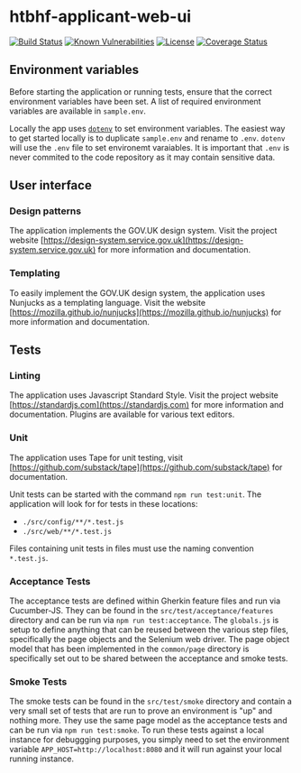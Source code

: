 # htbhf-applicant-web-ui

[![Build Status](https://travis-ci.com/DepartmentOfHealth-htbhf/htbhf-applicant-web-ui.svg?branch=master)](https://travis-ci.com/DepartmentOfHealth-htbhf/htbhf-applicant-web-ui)
[![Known Vulnerabilities](https://snyk.io/test/github/DepartmentOfHealth-htbhf/htbhf-applicant-web-ui/badge.svg?targetFile=package.json)](https://snyk.io/test/github/DepartmentOfHealth-htbhf/htbhf-applicant-web-ui?targetFile=package.json)
[![License](https://img.shields.io/badge/license-MIT-blue.svg)](https://opensource.org/licenses/MIT)
[![Coverage Status](https://codecov.io/gh/DepartmentOfHealth-htbhf/htbhf-applicant-web-ui/branch/master/graph/badge.svg)](https://codecov.io/gh/DepartmentOfHealth-htbhf/htbhf-applicant-web-ui)

## Environment variables
Before starting the application or running tests, ensure that the correct environment variables have been set. A list of required environment variables are available in `sample.env`.

Locally the app uses [`dotenv`](https://www.npmjs.com/package/dotenv) to set environment variables. The easiest way to get started locally is to duplicate `sample.env` and rename to `.env`. `dotenv` will use the `.env` file to set environemt varaiables. It is important that `.env` is never commited to the code repository as it may contain sensitive data.

## User interface

### Design patterns
The application implements the GOV.UK design system. Visit the project website [https://design-system.service.gov.uk](https://design-system.service.gov.uk) for more information and documentation.

### Templating
To easily implement the GOV.UK design system, the application uses Nunjucks as a templating language. Visit the website [https://mozilla.github.io/nunjucks](https://mozilla.github.io/nunjucks) for more information and documentation.

## Tests

### Linting
The application uses Javascript Standard Style. Visit the project website [https://standardjs.com](https://standardjs.com) for more information and documentation. Plugins are available for various text editors.

### Unit
The application uses Tape for unit testing, visit [https://github.com/substack/tape](https://github.com/substack/tape) for documentation.

Unit tests can be started with the command `npm run test:unit`. The application will look for for tests in these locations:

- `./src/config/**/*.test.js`
- `./src/web/**/*.test.js`

Files containing unit tests in files must use the naming convention `*.test.js`.

### Acceptance Tests
The acceptance tests are defined within Gherkin feature files and run via Cucumber-JS. They can be found
in the `src/test/acceptance/features` directory and can be run via `npm run test:acceptance`.
The `globals.js` is setup to define anything that can be reused between the various step files, specifically
the page objects and the Selenium web driver. The page object model that has been implemented in the
`common/page` directory is specifically set out to be shared between the acceptance and smoke tests.

### Smoke Tests
The smoke tests can be found in the `src/test/smoke` directory and contain a very small set of tests
that are run to prove an environment is "up" and nothing more. They use the same page model as the acceptance
tests and can be run via `npm run test:smoke`. To run these tests against a local instance for debuggging
purposes, you simply need to set the environment variable `APP_HOST=http://localhost:8080` and it will run
against your local running instance.
